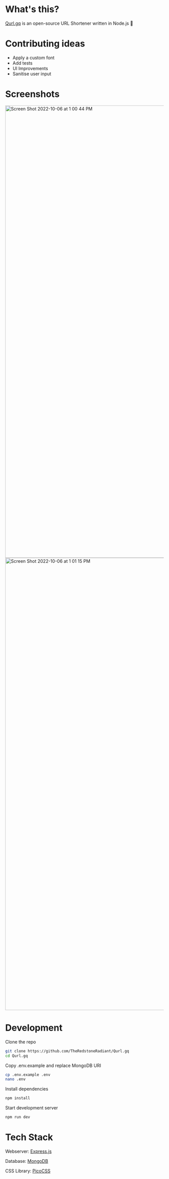 # What's this?

[Qurl.gq](https://qurl.gq) is an open-source URL Shortener written in Node.js 🔗 

# Contributing ideas
- Apply a custom font
- Add tests
- UI Improvements
- Sanitise user input

# Screenshots

<a href="https://qurl.gq">
  <img width="1434" alt="Screen Shot 2022-10-06 at 1 00 44 PM" src="https://user-images.githubusercontent.com/76220359/194374946-3312cbd2-0380-41bb-9701-58432c961696.png">
</a>

<a href="https://qurl.gq/658ys/info">
  <img width="1434" alt="Screen Shot 2022-10-06 at 1 01 15 PM" src="https://user-images.githubusercontent.com/76220359/194374986-a71ef6c6-42c7-466e-aab7-ee658c97d462.png">
</a>

# Development

Clone the repo
```bash
git clone https://github.com/TheRedstoneRadiant/Qurl.gq
cd Qurl.gq
```

Copy .env.example and replace MongoDB URI
```bash
cp .env.example .env
nano .env
```

Install dependencies
```bash
npm install
```

Start development server
```bash
npm run dev
````

# Tech Stack
Webserver: [Express.js](https://expressjs.com)

Database: [MongoDB](https://www.mongodb.com)

CSS Library: [PicoCSS](https://picocss.com)
